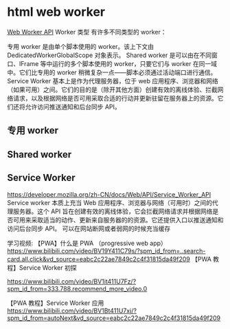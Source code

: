 # html web worker

[Web Worker API](https://developer.mozilla.org/zh-CN/docs/Web/API/Web_Workers_API)
Worker 类型
有许多不同类型的 worker：

专用 worker 是由单个脚本使用的 worker。该上下文由 DedicatedWorkerGlobalScope 对象表示。
Shared worker 是可以由在不同窗口、IFrame 等中运行的多个脚本使用的 worker，只要它们与 worker 在同一域中。它们比专用的 worker 稍微复杂一点——脚本必须通过活动端口进行通信。
Service Worker 基本上是作为代理服务器，位于 web 应用程序、浏览器和网络（如果可用）之间。它们的目的是（除开其他方面）创建有效的离线体验、拦截网络请求，以及根据网络是否可用采取合适的行动并更新驻留在服务器上的资源。它们还将允许访问推送通知和后台同步 API。


## 专用 worker
## Shared worker
## Service Worker

https://developer.mozilla.org/zh-CN/docs/Web/API/Service_Worker_API
Service worker 本质上充当 Web 应用程序、浏览器与网络（可用时）之间的代理服务器。这个 API 旨在创建有效的离线体验，它会拦截网络请求并根据网络是否可用来采取适当的动作、更新来自服务器的的资源。它还提供入口以推送通知和访问后台同步 API。
可以在网站断网或者弱网的时候充当缓存

学习视频:
【PWA】什么是 PWA （progressive web app）
https://www.bilibili.com/video/BV19Y411C79s/?spm_id_from=..search-card.all.click&vd_source=eabc2c22ae7849c2c4f31815da49f209
【PWA 教程】Service Worker 初探

https://www.bilibili.com/video/BV1it411U7Fz/?spm_id_from=333.788.recommend_more_video.0

【PWA 教程】Service Worker 应用 
https://www.bilibili.com/video/BV1Bt411U7xj/?spm_id_from=autoNext&vd_source=eabc2c22ae7849c2c4f31815da49f209